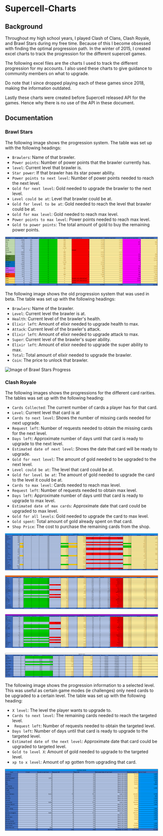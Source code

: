# Supercell-Charts


## Background

Throughout my high school years, I played Clash of Clans, Clash Royale, and Brawl Stars during my free time. Because of this I become obsessed with finding the optimal progression path. In the winter of 2015, I created excel charts to track the progression for the different supercell games. 

The following excel files are the charts I used to track the different progression for my accounts. I also used these charts to give guidance to community members on what to upgrade.

Do note that I since dropped playing each of these games since 2018, making the information outdated.

Lastly these charts were created before Supercell released API for the games. Hence why there is no use of the API in these document.

## Documentation

### Brawl Stars
The following image shows the progression system. The table was set up with the following headings:
- ```Brawlers```: Name of that brawler.
- ```Power points```: Number of power points that the brawler currently has.
- ```level```: Current level that brawler is.
- ```Star power```: If that brawler has its star power ability.
- ```Power points to next level```: Number of power points needed to reach the next level.
- ```Gold for next level```: Gold needed to upgrade the brawler to the next level.
- ```Level could be at```: Level that brawler could be at.
- ```Gold for level to be at```: Gold needed to reach the level that brawler could be at.
- ```Gold for max level```: Gold needed to reach max level.
- ```Power points to max level```: Power points needed to reach max level.
- ```Gold to power points```: The total amount of gold to buy the remaining power points.


![Image of Brawl Stars Progress](https://github.com/DanielLashyn/Supercell-Charts/blob/main/Photos/Brawl_Stars_Progress.png?raw=true)

The following image shows the old progression system that was used in beta. The table was set up with the following headings:
- ```Brawlers```: Name of the brawler.
- ```Level```: Current level the brawler is at.
- ```Health```: Current level of the brawler's health.
- ```Elixir left```: Amount of elixir needed to upgrade health to max.
- ```Attack```: Current level of the brawler's attack.
- ```Elixir left```: Amount of elixir needed to upgrade attack to max.
- ```Super```: Current level of the brawler's super ability.
- ```Elixir left```: Amount of elixir needed to upgrade the super ability to max.
- ```Total```: Total amount of elixir needed to upgrade the brawler.
- ```Coin```: The price to unlock that brawler.

![Image of Brawl Stars Progress](https://github.com/DanielLashyn/Supercell-Charts/blob/main/Photos/Brawl_Stars_Previous_Progress.png?raw=true)


### Clash Royale
The following images shows the progressions for the different card rarities. The tables was set up with the following heading:
- ```Cards Collected```: The current number of cards a player has for that card.
- ```Level```: Current level that card is at
- ```Cards to next level```: Shows the number of missing cards needed for next upgrade.
- ```Request left```: Number of requests needed to obtain the missing cards for the next level.
- ```Days left```: Approximate number of days until that card is ready to upgrade to the next level. 
- ```Estimated date of next level```: Shows the date that card will be ready to upgrade.
- ```Gold for next level```: The amount of gold needed to be upgraded to the next level.
- ```Level could be at```: The level that card could be at.
- ```Gold for level be at```: The amount of gold needed to upgrade the card to the level it could be at.
- ```Cards to max level```: Cards needed to reach max level.
- ```Request left```: Number of requests needed to obtain max level.
- ```Days left```: Approximate number of days until that card is ready to upgrade to max level.
- ```Estimated date of max cards```: Approximate date that card could be upgraded to max level.
- ```Gold for all levels```: Gold needed to upgrade the card to max level.
- ```Gold spent```: Total amount of gold already spent on that card.
- ```Shop Price```: The cost to purchase the remaining cards from the shop.


![Image of Common Progress](https://github.com/DanielLashyn/Supercell-Charts/blob/main/Photos/Clash_Royale_Common_Progress.png?raw=true)

![Image of Rare Progress](https://github.com/DanielLashyn/Supercell-Charts/blob/main/Photos/Clash_Royale_Rare_Progress.png?raw=true)

![Image of Epic Progress](https://github.com/DanielLashyn/Supercell-Charts/blob/main/Photos/Clash_Royale_Epic_Progress.png?raw=true)

![Image of Legendary Progress](https://github.com/DanielLashyn/Supercell-Charts/blob/main/Photos/Clash_Royale_Legendary_Progress.png?raw=true)


The following image shows the progression information to a selected level. This was useful as certain game modes (ie challenges) only need cards to be upgraded to a certain level. The table was set up with the following heading:
- ```X level```: The level the player wants to upgrade to.
- ```Cards to next level```: The remaining cards needed to reach the targeted level.
- ``` Request left```: Number of requests needed to obtain the targeted level.
- ```Days left```: Number of days until that card is ready to upgrade to the targeted level.
- ```Estimated date of the next level```: Approximate date that card could be upgraded to targeted level.
- ```Gold to level X```: Amount of gold needed to upgrade to the targeted level.
- ```xp to x level```: Amount of xp gotten from upgrading that card.

![Image of selected level](https://github.com/DanielLashyn/Supercell-Charts/blob/main/Photos/Clash_Royale_Common_What_If.png?raw=true)
